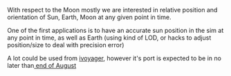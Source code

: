 With respect to the Moon mostly we are interested in relative position and orientation of Sun, Earth, Moon at any given point in time.

One of the first applications is to have an accurate sun position in the sim at any point in time, as well as Earth (using kind of LOD, or hacks to adjust position/size to deal with precision error)

A lot could be used from [ivoyager](https://github.com/ivoyager), however it's port is expected to be in no later than[ end of August](https://github.com/orgs/ivoyager/discussions/5)
